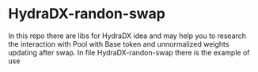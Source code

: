# HydraDX-randon-swap
In this repo there are libs for HydraDX idea and may help you to research the interaction with Pool with Base token and unnormalized weights updating after swap.
In file HydraDX-randon-swap there is the example of use
